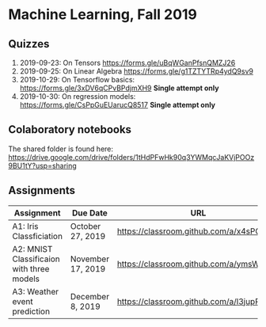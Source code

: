 # Machine Learning, Fall 2019

## Quizzes

1. 2019-09-23: On Tensors https://forms.gle/uBqWGanPfsnQMZJ26
2. 2019-09-25: On Linear Algebra https://forms.gle/g1TZTYTRp4ydQ9sv9
3. 2019-10-29: On Tensorflow basics: https://forms.gle/3xDV6qCPvBPdjmXH9  **Single attempt only**
4. 2019-10-30: On regression models: https://forms.gle/CsPpGuEUarucQ8517  **Single attempt only**

## Colaboratory notebooks

The shared folder is found here:
https://drive.google.com/drive/folders/1tHdPFwHk90q3YWMqcJaKVjPOOz9BU1tY?usp=sharing

## Assignments

| Assignment | Due Date | URL |
|------------|----------|-----|
| A1: Iris Classficiation | October 27, 2019 | https://classroom.github.com/a/x4sPGDIr |
| A2: MNIST Classificaion with three models | November 17, 2019 | https://classroom.github.com/a/ymsWDus2 |
| A3: Weather event prediction | December 8, 2019 | https://classroom.github.com/a/l3jupRUU |
